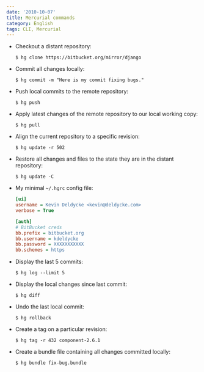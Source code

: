 ```yaml
---
date: '2010-10-07'
title: Mercurial commands
category: English
tags: CLI, Mercurial
---
```


- Checkout a distant repository:

  ```shell-session
  $ hg clone https://bitbucket.org/mirror/django
  ```

- Commit all changes locally:

  ```shell-session
  $ hg commit -m "Here is my commit fixing bugs."
  ```

- Push local commits to the remote repository:

  ```shell-session
  $ hg push
  ```

- Apply latest changes of the remote repository to our local working copy:

  ```shell-session
  $ hg pull
  ```

- Align the current repository to a specific revision:

  ```shell-session
  $ hg update -r 502
  ```

- Restore all changes and files to the state they are in the distant repository:

  ```shell-session
  $ hg update -C
  ```

- My minimal `~/.hgrc` config file:

  ```ini
  [ui]
  username = Kevin Deldycke <kevin@deldycke.com>
  verbose = True

  [auth]
  # BitBucket creds
  bb.prefix = bitbucket.org
  bb.username = kdeldycke
  bb.password = XXXXXXXXXXX
  bb.schemes = https
  ```

- Display the last 5 commits:

  ```shell-session
  $ hg log --limit 5
  ```

- Display the local changes since last commit:

  ```shell-session
  $ hg diff
  ```

- Undo the last local commit:

  ```shell-session
  $ hg rollback
  ```

- Create a tag on a particular revision:

  ```shell-session
  $ hg tag -r 432 component-2.6.1
  ```

- Create a bundle file containing all changes committed locally:

  ```shell-session
  $ hg bundle fix-bug.bundle
  ```
